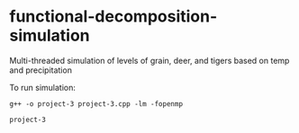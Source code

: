 # functional-decomposition-simulation
Multi-threaded simulation of levels of grain, deer, and tigers based on temp and precipitation

To run simulation:

`g++ -o project-3 project-3.cpp -lm -fopenmp`

 `project-3`
 
